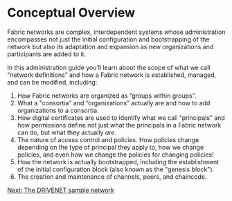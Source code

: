 # Conceptual Overview

Fabric networks are complex, interdependent systems whose administration encompasses not just the initial configuration and bootstrapping of the network but also its adaptation and expansion as new organizations and participants are added to it.

In this administration guide you’ll learn about the scope of what we call “network definitions” and how a Fabric network is established, managed, and can be modified, including:

1. How Fabric networks are organized as “groups within groups”.
2. What a "consortia" and “organizations” actually are and how to add organizations to a consortia.
3. How digital certificates are used to identify what we call “principals” and how permissions define not just what the principals in a Fabric network can do, but what they actually *are*.
4. The nature of access control and policies. How policies change depending on the type of principal they apply to, how we change policies, and even how we change the policies for changing policies!
5. How the network is actually bootstrapped, including the establishment of the initial configuration block (also known as the "genesis block").
6. The creation and maintenance of channels, peers, and chaincode.

[Next: The DRIVENET sample network](./DriveNetSampleNetwork.md)
